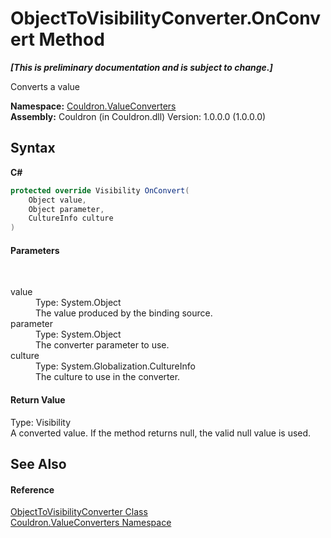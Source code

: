 # ObjectToVisibilityConverter.OnConvert Method 
 _**\[This is preliminary documentation and is subject to change.\]**_

Converts a value

**Namespace:**&nbsp;<a href="N_Couldron_ValueConverters">Couldron.ValueConverters</a><br />**Assembly:**&nbsp;Couldron (in Couldron.dll) Version: 1.0.0.0 (1.0.0.0)

## Syntax

**C#**<br />
``` C#
protected override Visibility OnConvert(
	Object value,
	Object parameter,
	CultureInfo culture
)
```


#### Parameters
&nbsp;<dl><dt>value</dt><dd>Type: System.Object<br />The value produced by the binding source.</dd><dt>parameter</dt><dd>Type: System.Object<br />The converter parameter to use.</dd><dt>culture</dt><dd>Type: System.Globalization.CultureInfo<br />The culture to use in the converter.</dd></dl>

#### Return Value
Type: Visibility<br />A converted value. If the method returns null, the valid null value is used.

## See Also


#### Reference
<a href="T_Couldron_ValueConverters_ObjectToVisibilityConverter">ObjectToVisibilityConverter Class</a><br /><a href="N_Couldron_ValueConverters">Couldron.ValueConverters Namespace</a><br />